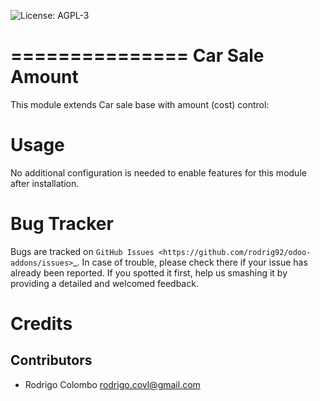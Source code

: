 ![License: AGPL-3](https://img.shields.io/badge/licence-AGPL--3-blue.svg)

===============
Car Sale Amount
===============

This module extends Car sale base with amount (cost) control:

Usage
=====

No additional configuration is needed to enable features for this module after installation.


Bug Tracker
===========

Bugs are tracked on `GitHub Issues
<https://github.com/rodrig92/odoo-addons/issues>`_. In case of trouble, please
check there if your issue has already been reported. If you spotted it first,
help us smashing it by providing a detailed and welcomed feedback.

Credits
=======

Contributors
------------

* Rodrigo Colombo <rodrigo.covl@gmail.com>